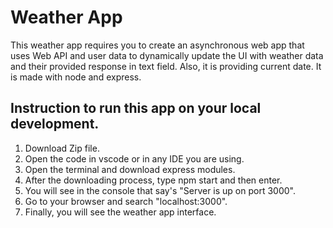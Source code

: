 
# Weather App

This weather app requires you to create an asynchronous web app that uses Web API and user data to dynamically update the UI with weather data and their provided response in text field. 
Also, it is providing current date. It is made with node and express.


## Instruction to run this app on your local development.

1. Download Zip file.
2. Open the code in vscode or in any IDE you are using.
3. Open the terminal and download express modules.
4. After the downloading process, type npm start and then enter.
5. You will see in the console that say's "Server is up on port 3000".
6. Go to your browser and search "localhost:3000".
7. Finally, you will see the weather app interface.

